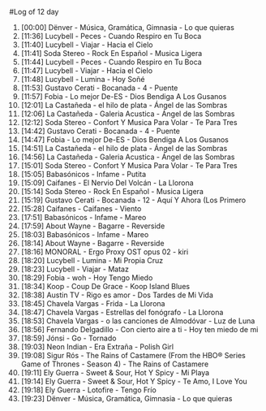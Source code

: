 #Log of 12 day

1. [00:00] Dënver - Música, Gramática, Gimnasia - Lo que quieras
1. [11:36] Lucybell - Peces - Cuando Respiro en Tu Boca
1. [11:40] Lucybell - Viajar - Hacia el Cielo
1. [11:41] Soda Stereo - Rock En Español - Musica Ligera
1. [11:44] Lucybell - Peces - Cuando Respiro en Tu Boca
1. [11:47] Lucybell - Viajar - Hacia el Cielo
1. [11:48] Lucybell - Lumina - Hoy Soñé
1. [11:53] Gustavo Cerati - Bocanada - 4 - Puente
1. [11:57] Fobia - Lo mejor De-ES - Dios Bendiga A Los Gusanos
1. [12:01] La Castañeda - el hilo de plata - Ángel de las Sombras
1. [12:06] La Castañeda - Galeria Acustica - Ángel de las Sombras
1. [12:12] Soda Stereo - Confort Y Musica Para Volar - Te Para Tres
1. [14:42] Gustavo Cerati - Bocanada - 4 - Puente
1. [14:47] Fobia - Lo mejor De-ES - Dios Bendiga A Los Gusanos
1. [14:51] La Castañeda - el hilo de plata - Ángel de las Sombras
1. [14:56] La Castañeda - Galeria Acustica - Ángel de las Sombras
1. [15:01] Soda Stereo - Confort Y Musica Para Volar - Te Para Tres
1. [15:05] Babasónicos - Infame - Putita
1. [15:09] Caifanes - El Nervio Del Volcán - La Llorona
1. [15:14] Soda Stereo - Rock En Español - Musica Ligera
1. [15:19] Gustavo Cerati - Bocanada - 12 - Aquí Y Ahora (Los Primero
1. [15:28] Caifanes - Caifanes - Viento
1. [17:51] Babasónicos - Infame - Mareo
1. [17:59] About Wayne - Bagarre - Reverside
1. [18:03] Babasónicos - Infame - Mareo
1. [18:14] About Wayne - Bagarre - Reverside
1. [18:16] MONORAL - Ergo Proxy OST opus 02 - kiri
1. [18:20] Lucybell - Lumina - Mi Propia Cruz
1. [18:23] Lucybell - Viajar - Mataz
1. [18:29] Fobia - woh - Hoy Tengo Miedo
1. [18:34] Koop - Coup De Grace - Koop Island Blues
1. [18:38] Austin TV - Rigo es amor - Dos Tardes de Mi Vida
1. [18:45] Chavela Vargas - Frida - La Llorona
1. [18:47] Chavela Vargas - Estrellas del fonógrafo - La Llorona
1. [18:53] Chavela Vargas - o las canciones de Almodóvar - Luz de Luna
1. [18:56] Fernando Delgadillo - Con cierto aire a ti - Hoy ten miedo de mi
1. [18:59] Jónsi - Go - Tornado
1. [19:03] Neon Indian - Era Extraña - Polish Girl
1. [19:08] Sigur Rós - The Rains of Castamere (From the HBO® Series Game of Thrones - Season 4) - The Rains of Castamere
1. [19:11] Ely Guerra - Sweet & Sour, Hot Y Spicy - Mi Playa
1. [19:14] Ely Guerra - Sweet & Sour, Hot Y Spicy - Te Amo, I Love You
1. [19:18] Ely Guerra - Lotofire - Tengo Frío
1. [19:23] Dënver - Música, Gramática, Gimnasia - Lo que quieras
